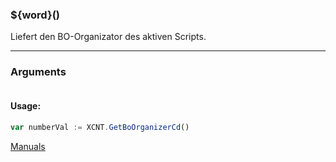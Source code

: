 ﻿### ${word}()
Liefert den BO-Organizator des aktiven Scripts.

----

### Arguments
```ts
```
#### Usage:
```ts
var numberVal := XCNT.GetBoOrganizerCd()
```

[Manuals](https://manuals.opacc.ch/docs/doku2401/F-Script/ScriptBlockFunc.XCNT.GetBoOrganizerCd.html)
